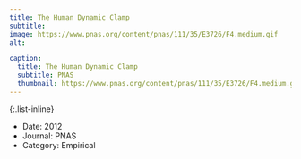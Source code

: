 ```yaml
---
title: The Human Dynamic Clamp
subtitle:
image: https://www.pnas.org/content/pnas/111/35/E3726/F4.medium.gif
alt:

caption:
  title: The Human Dynamic Clamp
  subtitle: PNAS
  thumbnail: https://www.pnas.org/content/pnas/111/35/E3726/F4.medium.gif
---
```



{:.list-inline}
- Date: 2012
- Journal: PNAS
- Category: Empirical
